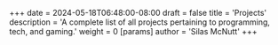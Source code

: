 +++
date = 2024-05-18T06:48:00-08:00
draft = false
title = 'Projects'
description = 'A complete list of all projects pertaining to programming, tech, and gaming.'
weight = 0
[params]
  author = 'Silas McNutt'
+++